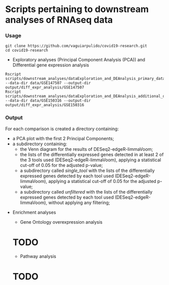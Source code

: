 # Scripts pertaining to downstream analyses of RNAseq data


### Usage
```
git clone https://github.com/vaguiarpulido/covid19-research.git
cd covid19-research
```

* Exploratory analyses (Principal Component Analysis (PCA)) and Differential gene expression analysis

```
Rscript scripts/downstream_analyses/dataExploration_and_DEAnalysis_primary_dataset.R --data-dir data/GSE147507 --output-dir output/diff_expr_analysis/GSE147507
Rscript scripts/downstream_analyses/dataExploration_and_DEAnalysis_additional_dataset.R --data-dir data/GSE150316 --output-dir output/diff_expr_analysis/GSE150316
```

### Output
For each comparison is created a directory containing:
- a PCA plot with the first 2 Principal Components;
- a subdirectory containing:
  - the Venn diagram for the results of DESeq2-edgeR-limmaVoom;
  - the lists of the differentially expressed genes detected in at least 2 of the 3 tools used (DESeq2-edgeR-limmaVoom), applying a statistical cut-off of 0.05 for the adjusted p-value;
  - a subdirectory called *single_tool* with the lists of the differentially expressed genes detected by each tool used (DESeq2-edgeR-limmaVoom), applying a statistical cut-off of 0.05 for the adjusted p-value;
  - a subdirectory called *unfiltered* with the lists of the differentially expressed genes detected by each tool used (DESeq2-edgeR-limmaVoom), without applying any filtering;

* Enrichment analyses
  - Gene Ontology overexpression analysis
  # TODO
  
  - Pathway analysis
  # TODO